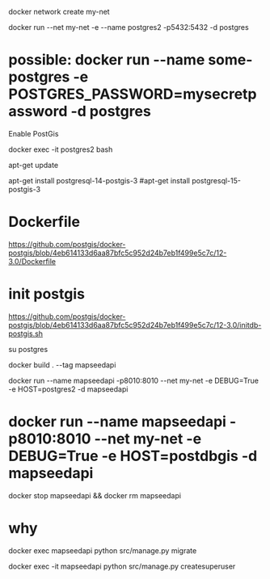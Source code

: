 docker network create my-net

docker run --net my-net -e --name postgres2 -p5432:5432 -d postgres

# possible: docker run --name some-postgres -e POSTGRES_PASSWORD=mysecretpassword -d postgres

Enable PostGis

docker exec -it postgres2 bash

apt-get update

apt-get install postgresql-14-postgis-3
#apt-get install postgresql-15-postgis-3

# Dockerfile
https://github.com/postgis/docker-postgis/blob/4eb614133d6aa87bfc5c952d24b7eb1f499e5c7c/12-3.0/Dockerfile

# init postgis
https://github.com/postgis/docker-postgis/blob/4eb614133d6aa87bfc5c952d24b7eb1f499e5c7c/12-3.0/initdb-postgis.sh

su postgres

docker build . --tag mapseedapi

docker run --name mapseedapi -p8010:8010 --net my-net -e DEBUG=True -e HOST=postgres2 -d mapseedapi
# docker run --name mapseedapi -p8010:8010 --net my-net -e DEBUG=True -e HOST=postdbgis -d mapseedapi


docker stop mapseedapi && docker rm mapseedapi 
# why


docker exec mapseedapi python src/manage.py migrate

docker exec -it mapseedapi python src/manage.py createsuperuser
